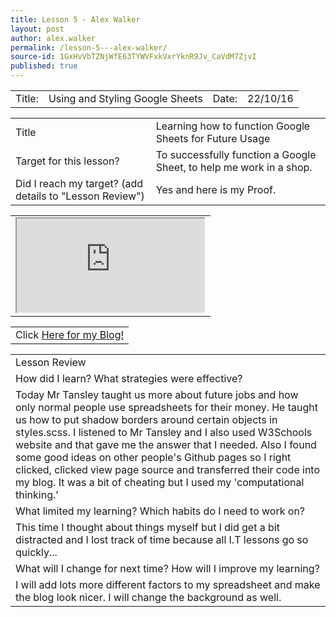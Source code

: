 ```yaml
---
title: Lesson 5 - Alex Walker
layout: post
author: alex.walker
permalink: /lesson-5---alex-walker/
source-id: 1GxHvVbTZNjWfE63TYWVFxkVxrYknR9Jv_CaVdM7ZjvI
published: true
---
```

<table>
  <tr>
    <td>Title:  </td>
    <td>Using and Styling Google Sheets</td>
    <td> Date:  </td>
    <td>22/10/16</td>
  </tr>
</table>


<table>
  <tr>
    <td>Title</td>
    <td>Learning how to function Google Sheets for Future Usage</td>
  </tr>
  <tr>
    <td>Target for this lesson?</td>
    <td>To successfully function a Google Sheet, to help me work in a shop.</td>
  </tr>
  <tr>
    <td>Did I reach my target? 
(add details to "Lesson Review")</td>
    <td>Yes and here is my Proof.</td>
  </tr>
</table>


<table>
  <tr>
    <td><iframe src="https://docs.google.com/spreadsheets/d/1jRrwCAtXsXnrQUC4N5LkFznMy6YKqDNoLZh9nwAxsDE/pubhtml?widget=true&amp;headers=false"></iframe>
   </td>
  </tr>
</table>

<table>
<tr>
<td> Click <a href="https://agwalker7290.github.io/business---alex-walker/" target="_blank">Here for my Blog!</a></td>
</tr>
</table>

<table>
  <tr>
    <td>Lesson Review</td>
  </tr>
  <tr>
    <td>How did I learn? What strategies were effective? </td>
  </tr>
  <tr>
    <td>Today Mr Tansley taught us more about future jobs and how only normal people use spreadsheets for their money. He taught us how to put shadow borders around certain objects in styles.scss. I listened to Mr Tansley and I also used W3Schools website and that gave me the answer that I needed. Also I found some good ideas on other people's Github pages so I right clicked, clicked view page source and transferred their code into my blog. It was a bit of cheating but I used my 'computational thinking.’</td>
  </tr>
  <tr>
    <td>What limited my learning? Which habits do I need to work on? </td>
  </tr>
  <tr>
    <td>This time I thought about things myself but I did get a bit distracted and I lost track of time because all I.T lessons go so quickly...</td>
  </tr>
  <tr>
    <td>What will I change for next time? How will I improve my learning?</td>
  </tr>
  <tr>
    <td>I will add lots more different factors to my spreadsheet and make the blog look nicer. I will change the background as well.</td>
  </tr>
</table>


